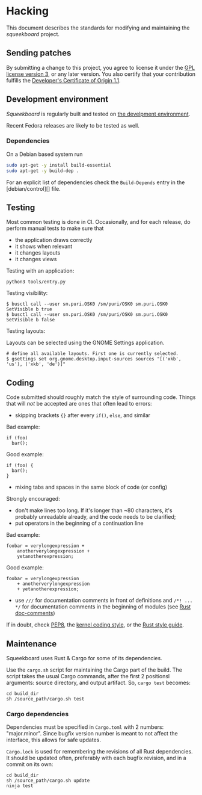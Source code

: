 Hacking
=======

This document describes the standards for modifying and maintaining the *squeekboard* project.

Sending patches
---------------

By submitting a change to this project, you agree to license it under the [GPL license version 3](./COPYING), or any later version. You also certify that your contribution fulfills the [Developer's Certificate of Origin 1.1](./dco.txt).

Development environment
-----------------------

*Squeekboard* is regularly built and tested on [the develpment environment](https://developer.puri.sm/Librem5/Development_Environment.html).

Recent Fedora releases are likely to be tested as well.

### Dependencies

On a Debian based system run

```sh
sudo apt-get -y install build-essential
sudo apt-get -y build-dep .
```

For an explicit list of dependencies check the `Build-Depends` entry in the
[debian/control][] file.

Testing
-------

Most common testing is done in CI. Occasionally, and for each release, do perform manual tests to make sure that

- the application draws correctly
- it shows when relevant
- it changes layouts
- it changes views

Testing with an application:

```
python3 tools/entry.py
```

Testing visibility:

```
$ busctl call --user sm.puri.OSK0 /sm/puri/OSK0 sm.puri.OSK0 SetVisible b true
$ busctl call --user sm.puri.OSK0 /sm/puri/OSK0 sm.puri.OSK0 SetVisible b false
```

Testing layouts:

Layouts can be selected using the GNOME Settings application.

```
# define all available layouts. First one is currently selected.
$ gsettings set org.gnome.desktop.input-sources sources "[('xkb', 'us'), ('xkb', 'de')]"
```

Coding
------

Code submitted should roughly match the style of surrounding code. Things that will *not* be accepted are ones that often lead to errors:

- skipping brackets `{}` after every `if()`, `else`, and similar

Bad example:

```
if (foo)
  bar();
```

Good example:

```
if (foo) {
  bar();
}
```

- mixing tabs and spaces in the same block of code (or config)

Strongly encouraged:

- don't make lines too long. If it's longer than ~80 characters, it's probably unreadable already, and the code needs to be clarified;
- put operators in the beginning of a continuation line

Bad example:

```
foobar = verylongexpression +
    anotherverylongexpression + 
    yetanotherexpression;
```

Good example:

```
foobar = verylongexpression
    + anotherverylongexpression
    + yetanotherexpression;
```

- use `///` for documentation comments in front of definitions and `/*! ... */` for documentation comments in the beginning of modules (see [Rust doc-comments](https://doc.rust-lang.org/reference/comments.html#doc-comments))

If in doubt, check [PEP8](https://github.com/rust-dev-tools/fmt-rfcs/blob/master/guide/guide.md), the [kernel coding style](https://www.kernel.org/doc/html/v4.10/process/coding-style.html), or the [Rust style guide](https://github.com/rust-dev-tools/fmt-rfcs/blob/master/guide/guide.md).

Maintenance
-----------

Squeekboard uses Rust & Cargo for some of its dependencies.

Use the `cargo.sh` script for maintaining the Cargo part of the build. The script takes the usual Cargo commands, after the first 2 positionsl arguments: source directory, and output artifact. So, `cargo test` becomes:

```
cd build_dir
sh /source_path/cargo.sh test
```

### Cargo dependencies

Dependencies must be specified in `Cargo.toml` with 2 numbers: "major.minor". Since bugfix version number is meant to not affect the interface, this allows for safe updates.

`Cargo.lock` is used for remembering the revisions of all Rust dependencies. It should be updated often, preferably with each bugfix revision, and in a commit on its own:

```
cd build_dir
sh /source_path/cargo.sh update
ninja test
```
